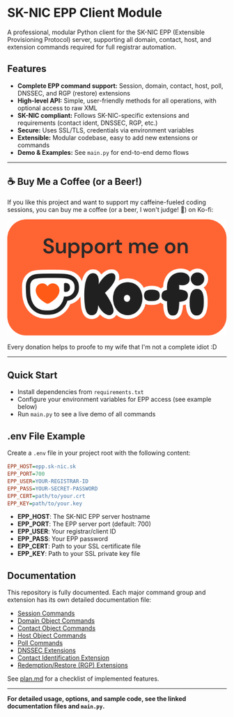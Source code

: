 # SK-NIC EPP Client Module

A professional, modular Python client for the SK-NIC EPP (Extensible Provisioning Protocol) server, supporting all domain, contact, host, and extension commands required for full registrar automation.

## Features
- **Complete EPP command support:** Session, domain, contact, host, poll, DNSSEC, and RGP (restore) extensions
- **High-level API:** Simple, user-friendly methods for all operations, with optional access to raw XML
- **SK-NIC compliant:** Follows SK-NIC-specific extensions and requirements (contact ident, DNSSEC, RGP, etc.)
- **Secure:** Uses SSL/TLS, credentials via environment variables
- **Extensible:** Modular codebase, easy to add new extensions or commands
- **Demo & Examples:** See `main.py` for end-to-end demo flows


---

## ☕ Buy Me a Coffee (or a Beer!)

If you like this project and want to support my caffeine-fueled coding sessions, you can buy me a coffee (or a beer, I won't judge! 🍻) on Ko-fi:

[![Support me on Ko-fi](img/support_me_on_kofi_badge_red.png)](https://ko-fi.com/vladoportos)

Every donation helps to proofe to my wife that I'm not a complete idiot :D

---


## Quick Start
- Install dependencies from `requirements.txt`
- Configure your environment variables for EPP access (see example below)
- Run `main.py` to see a live demo of all commands

## .env File Example
Create a `.env` file in your project root with the following content:

```ini
EPP_HOST=epp.sk-nic.sk
EPP_PORT=700
EPP_USER=YOUR-REGISTRAR-ID
EPP_PASS=YOUR-SECRET-PASSWORD
EPP_CERT=path/to/your.crt
EPP_KEY=path/to/your.key
```
- **EPP_HOST**: The SK-NIC EPP server hostname
- **EPP_PORT**: The EPP server port (default: 700)
- **EPP_USER**: Your registrar/client ID
- **EPP_PASS**: Your EPP password
- **EPP_CERT**: Path to your SSL certificate file
- **EPP_KEY**: Path to your SSL private key file

## Documentation
This repository is fully documented. Each major command group and extension has its own detailed documentation file:

- [Session Commands](SESSION_COMMANDS.md)
- [Domain Object Commands](DOMAIN_COMMANDS.md)
- [Contact Object Commands](CONTACT_COMMANDS.md)
- [Host Object Commands](HOST_COMMANDS.md)
- [Poll Commands](POLL_COMMANDS.md)
- [DNSSEC Extensions](DNSSEC_EXTENSIONS.md)
- [Contact Identification Extension](CONTACT_IDENT_EXTENSION.md)
- [Redemption/Restore (RGP) Extensions](RGP_EXTENSIONS.md)

See [plan.md](plan.md) for a checklist of implemented features.

---

**For detailed usage, options, and sample code, see the linked documentation files and `main.py`.**
